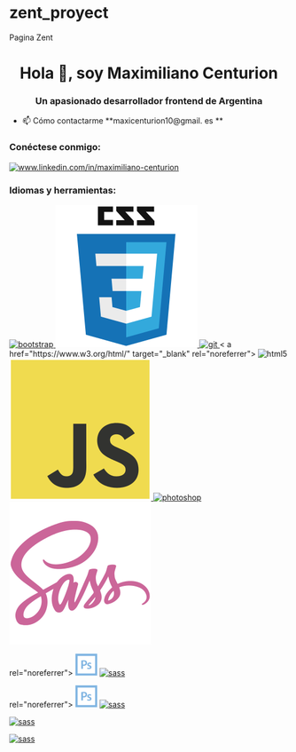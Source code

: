 # zent_proyect
Pagina Zent
<h1 align="center">Hola 👋, soy Maximiliano Centurion</h1>
<h3 align="center">Un apasionado desarrollador frontend de Argentina</h3>

- 📫 Cómo contactarme **maxicenturion10@gmail. es **

<h3 align="left">Conéctese conmigo:</h3>
<p align="left">
<a href="https://linkedin.com/in/www.linkedin.com/in/ maximiliano-centurion" target="blank"><img align="center" src="https://raw.githubusercontent.com/rahuldkjain/github-profile-readme-generator/master/src/images/icons/Social/ link-in-alt.svg" alt="www.linkedin.com/in/maximiliano-centurion" height="30" width="40" /></a>
</p>

<h3 align="left" >Idiomas y herramientas:</h3>
<p align="left"> <a href="https://getbootstrap.com" target="_blank" rel="noreferrer"> <img src="https://raw.githubusercontent.com/devicons/devicon /master/icons/bootstrap/bootstrap-plain-wordmark.svg" alt="bootstrap" width="40" height="40"/> </a> <a href="https://www.w3schools.com /css/" target="_blank" rel="noreferrer"> <img src="https://raw.githubusercontent.com/devicons/devicon/master/icons/css3/css3-original-wordmark.svg" alt= "css3" ancho="40" altura="40"/> </a> <a href="https://git-scm.com/" target="_blank" rel="noreferrer"> <img src="https://www.vectorlogo.zone/logos/git-scm/git-scm-icon.svg" alt="git" width="40" height="40"/> </a> < a href="https://www.w3.org/html/" target="_blank" rel="noreferrer"> <img src="https://raw.githubusercontent.com/devicons/devicon/master/icons /html5/html5-original-wordmark.svg" alt="html5" width="40" height="40"/> </a> <a href="https://developer.mozilla.org/en-US /docs/Web/JavaScript" target="_blank" rel="noreferrer"> <img src="https://raw.githubusercontent.com/devicons/devicon/master/icons/javascript/javascript-original.svg" alt ="javascript" ancho="40" altura="40"/> </a> <a href="https://www.photoshop.com/en" target="_blank" rel="noreferrer"> <img src="https://raw.githubusercontent.com /devicons/devicon/master/icons/photoshop/photoshop-line.svg" alt="photoshop" width="40" height="40"/> </a> <a href="https://sass-lang .com" target="_blank" rel="noreferrer"> <img src="https://raw.githubusercontent.com/devicons/devicon/master/icons/sass/sass-original.svg" alt="sass" ancho="40" altura="40"/> </a> </p>rel="noreferrer"> <img src="https://raw.githubusercontent.com/devicons/devicon/master/icons/photoshop/photoshop-line.svg" alt="photoshop" width="40" height=" 40"/> </a> <a href="https://sass-lang.com" target="_blank" rel="noreferrer"> <img src="https://raw.githubusercontent.com/devicons /devicon/master/icons/sass/sass-original.svg" alt="sass" ancho="40" altura="40"/> </a> </p>rel="noreferrer"> <img src="https://raw.githubusercontent.com/devicons/devicon/master/icons/photoshop/photoshop-line.svg" alt="photoshop" width="40" height=" 40"/> </a> <a href="https://sass-lang.com" target="_blank" rel="noreferrer"> <img src="https://raw.githubusercontent.com/devicons /devicon/master/icons/sass/sass-original.svg" alt="sass" ancho="40" altura="40"/> </a> </p><a href="https://sass-lang.com" target="_blank" rel="noreferrer"> <img src="https://raw.githubusercontent.com/devicons/devicon/master/icons/sass /sass-original.svg" alt="sass" ancho="40" altura="40"/> </a> </p><a href="https://sass-lang.com" target="_blank" rel="noreferrer"> <img src="https://raw.githubusercontent.com/devicons/devicon/master/icons/sass /sass-original.svg" alt="sass" ancho="40" altura="40"/> </a> </p>
